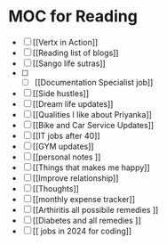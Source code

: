 # MOC for Reading

- [ ] [[Vertx in Action]]
- [ ] [[Reading list of blogs]]
- [ ] [[Sango life sutras]]
- [ ] - [ ]  [[Documentation Specialist job]]
- [ ] [[Side hustles]]
- [ ] [[Dream life updates]]
- [ ] [[Qualities I like about Priyanka]]
- [ ] [[Bike and Car Service Updates]]
- [ ] [[IT jobs after 40]]
- [ ] [[GYM updates]]
- [ ] [[personal notes ]]
- [ ] [[Things that makes me happy]]
- [ ] [[Improve relationship]]
- [ ] [[Thoughts]]
- [ ] [[monthly expense tracker]]
- [ ] [[Arthiritis all possibile remedies ]]
- [ ] [[Diabetes and all remedies ]]
- [ ] [[ jobs in 2024 for coding]]